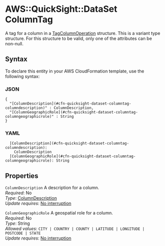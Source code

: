 # AWS::QuickSight::DataSet ColumnTag<a name="aws-properties-quicksight-dataset-columntag"></a>

A tag for a column in a [TagColumnOperation](https://docs.aws.amazon.com/AWSCloudFormation/latest/UserGuide/aws-properties-quicksight-dataset-transformoperation.html#cfn-quicksight-dataset-transformoperation-tagcolumnoperation) structure\. This is a variant type structure\. For this structure to be valid, only one of the attributes can be non\-null\.

## Syntax<a name="aws-properties-quicksight-dataset-columntag-syntax"></a>

To declare this entity in your AWS CloudFormation template, use the following syntax:

### JSON<a name="aws-properties-quicksight-dataset-columntag-syntax.json"></a>

```
{
  "[ColumnDescription](#cfn-quicksight-dataset-columntag-columndescription)" : ColumnDescription,
  "[ColumnGeographicRole](#cfn-quicksight-dataset-columntag-columngeographicrole)" : String
}
```

### YAML<a name="aws-properties-quicksight-dataset-columntag-syntax.yaml"></a>

```
  [ColumnDescription](#cfn-quicksight-dataset-columntag-columndescription): 
    ColumnDescription
  [ColumnGeographicRole](#cfn-quicksight-dataset-columntag-columngeographicrole): String
```

## Properties<a name="aws-properties-quicksight-dataset-columntag-properties"></a>

`ColumnDescription`  <a name="cfn-quicksight-dataset-columntag-columndescription"></a>
A description for a column\.  
*Required*: No  
*Type*: [ColumnDescription](aws-properties-quicksight-dataset-columndescription.md)  
*Update requires*: [No interruption](https://docs.aws.amazon.com/AWSCloudFormation/latest/UserGuide/using-cfn-updating-stacks-update-behaviors.html#update-no-interrupt)

`ColumnGeographicRole`  <a name="cfn-quicksight-dataset-columntag-columngeographicrole"></a>
A geospatial role for a column\.  
*Required*: No  
*Type*: String  
*Allowed values*: `CITY | COUNTRY | COUNTY | LATITUDE | LONGITUDE | POSTCODE | STATE`  
*Update requires*: [No interruption](https://docs.aws.amazon.com/AWSCloudFormation/latest/UserGuide/using-cfn-updating-stacks-update-behaviors.html#update-no-interrupt)